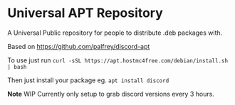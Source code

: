 # Universal APT Repository
A Universal Public repository for people to distribute .deb packages with.

Based on https://github.com/palfrey/discord-apt

To use just run 
```curl -sSL https://apt.hostmc4free.com/debian/install.sh | bash```

Then just install your package eg. 
```apt install discord```

**Note** WIP Currently only setup to grab discord versions every 3 hours.
